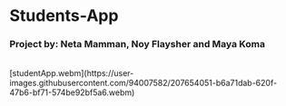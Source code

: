 # Students-App
<h3> Project by: Neta  Mamman,   Noy  Flaysher and Maya Koma</h3>
</br>
[studentApp.webm](https://user-images.githubusercontent.com/94007582/207654051-b6a71dab-620f-47b6-bf71-574be92bf5a6.webm)
